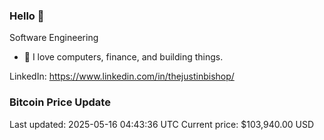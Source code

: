 ### Hello 🤙  

Software Engineering

- 🔭 I love computers, finance, and building things.
  
LinkedIn: https://www.linkedin.com/in/thejustinbishop/  























































































































































### Bitcoin Price Update
Last updated: 2025-05-16 04:43:36 UTC
Current price: $103,940.00 USD
